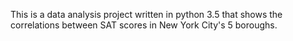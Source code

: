 This is a data analysis project written in python 3.5 that shows the correlations between SAT scores in New York City's 5 boroughs.
